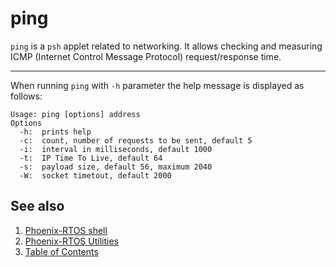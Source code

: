 # ping

`ping` is a `psh` applet related to networking. It allows checking and measuring ICMP
(Internet Control Message Protocol) request/response time.

---

When running `ping` with `-h` parameter the help message is displayed as follows:

```text
Usage: ping [options] address
Options
  -h:  prints help
  -c:  count, number of requests to be sent, default 5
  -i:  interval in milliseconds, default 1000
  -t:  IP Time To Live, default 64
  -s:  payload size, default 56, maximum 2040
  -W:  socket timetout, default 2000
```

## See also

1. [Phoenix-RTOS shell](psh.md)
2. [Phoenix-RTOS Utilities](../README.md)
3. [Table of Contents](../../README.md)
